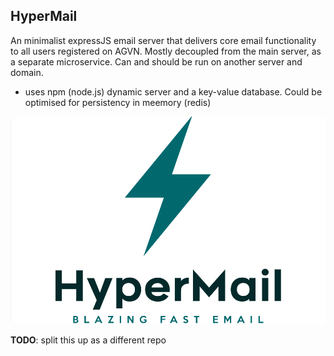## HyperMail

An minimalist expressJS email server that delivers core email functionality to all users registered on AGVN.
Mostly decoupled from the main server, as a separate microservice. Can and should be run on another server and domain.

- uses npm (node.js) dynamic server and a key-value database. Could be optimised for persistency in meemory (redis)

![](assets/HyperMail-Logo.png)

**TODO**: split this up as a different repo
